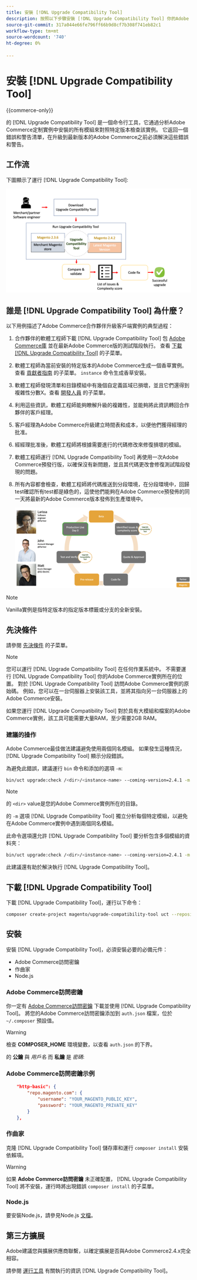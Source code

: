 ```yaml
---
title: 安裝 [!DNL Upgrade Compatibility Tool]
description: 按照以下步驟安裝 [!DNL Upgrade Compatibility Tool] 你的Adobe Commerce計畫。
source-git-commit: 317a044e66fe796ff66b9d8cf7b308f741eb82c1
workflow-type: tm+mt
source-wordcount: '740'
ht-degree: 0%

---
```



# 安裝 [!DNL Upgrade Compatibility Tool]

{{commerce-only}}

的 [!DNL Upgrade Compatibility Tool] 是一個命令行工具，它通過分析Adobe Commerce定制實例中安裝的所有模組來對照特定版本檢查該實例。 它返回一個錯誤和警告清單，在升級到最新版本的Adobe Commerce之前必須解決這些錯誤和警告。

## 工作流

下圖顯示了運行 [!DNL Upgrade Compatibility Tool]:

![[!DNL Upgrade Compatibility Tool] 圖](../../assets/upgrade-guide/mvp-diagram-v3.png)

## 誰是 [!DNL Upgrade Compatibility Tool] 為什麼？

以下用例描述了Adobe Commerce合作夥伴升級客戶端實例的典型過程：

1. 合作夥伴的軟體工程師下載 [!DNL Upgrade Compatibility Tool] 包 [Adobe Commerce庫](https://repo.magento.com/) 並在最新Adobe Commerce版的測試階段執行。 查看 [下載 [!DNL Upgrade Compatibility Tool]](../upgrade-compatibility-tool/install.md#download-the-upgrade-compatibility-tool) 的子菜單。
1. 軟體工程師為當前安裝的特定版本的Adobe Commerce生成一個香草實例。 查看 [貢獻者指南](https://devdocs.magento.com/contributor-guide/contributing.html#vanilla-pr) 的子菜單。 `instance` 命令生成香草安裝。
1. 軟體工程師發現清單和目錄模組中有幾個自定義區域已損壞，並且它們還得到複雜性分數X。查看 [開發人員](../upgrade-compatibility-tool/developer.md) 的子菜單。
1. 利用這些資訊，軟體工程師能夠瞭解升級的複雜性，並能夠將此資訊轉回合作夥伴的客戶經理。
1. 客戶經理為Adobe Commerce升級建立時間表和成本，以便他們獲得經理的批准。
1. 經經理批准後，軟體工程師將根據需要進行的代碼修改來修復損壞的模組。
1. 軟體工程師運行 [!DNL Upgrade Compatibility Tool] 再使用一次Adobe Commerce預發行版，以確保沒有新問題，並且其代碼更改會修復測試階段發現的問題。
1. 所有內容都會檢查，軟體工程師將代碼推送到分段環境，在分段環境中，回歸test確認所有test都是綠色的，這使他們能夠在Adobe Commerce預發佈的同一天將最新的Adobe Commerce版本發佈到生產環境中。

   ![[!DNL Upgrade Compatibility Tool] 觀眾](../../assets/upgrade-guide/audience-uct-v3.png)

>[!NOTE]
>
>Vanilla實例是指特定版本的指定版本標籤或分支的全新安裝。

## 先決條件

請參閱 [先決條件](../upgrade-compatibility-tool/prerequisites.md) 的子菜單。

>[!NOTE]
>
>您可以運行 [!DNL Upgrade Compatibility Tool] 在任何作業系統中。 不需要運行 [!DNL Upgrade Compatibility Tool] 你的Adobe Commerce實例所在的位置。 對於 [!DNL Upgrade Compatibility Tool] 訪問Adobe Commerce實例的原始碼。 例如，您可以在一台伺服器上安裝該工具，並將其指向另一台伺服器上的Adobe Commerce安裝。

如果您運行 [!DNL Upgrade Compatibility Tool] 對於具有大模組和檔案的Adobe Commerce實例，該工具可能需要大量RAM，至少需要2GB RAM。

### 建議的操作

Adobe Commerce最佳做法建議避免使用兩個同名模組。 如果發生這種情況， [!DNL Upgrade Compatibility Tool] 顯示分段錯誤。

為避免此錯誤，建議運行 `bin` 命令和添加的選項 `-m`:

```bash
bin/uct upgrade:check /<dir>/<instance-name> --coming-version=2.4.1 -m /vendor/<vendor-name>/<module-name>
```

>[!NOTE]
>
>的 `<dir>` value是您的Adobe Commerce實例所在的目錄。

的 `-m` 選項 [!DNL Upgrade Compatibility Tool] 獨立分析每個特定模組，以避免在Adobe Commerce實例中遇到兩個同名模組。

此命令選項還允許 [!DNL Upgrade Compatibility Tool] 要分析包含多個模組的資料夾：

```bash
bin/uct upgrade:check /<dir>/<instance-name> --coming-version=2.4.1 -m /vendor/<vendor-name>/
```

此建議還有助於解決執行 [!DNL Upgrade Compatibility Tool]。

## 下載 [!DNL Upgrade Compatibility Tool]

下載 [!DNL Upgrade Compatibility Tool]，運行以下命令：

```bash
composer create-project magento/upgrade-compatibility-tool uct --repository https://repo.magento.com
```

## 安裝

安裝 [!DNL Upgrade Compatibility Tool]，必須安裝必要的必備元件：

* Adobe Commerce訪問密鑰
* 作曲家
* Node.js

### Adobe Commerce訪問密鑰

你一定有 [Adobe Commerce訪問密鑰](https://devdocs.magento.com/marketplace/sellers/profile-information.html#access-keys) 下載並使用 [!DNL Upgrade Compatibility Tool]。 將您的Adobe Commerce訪問密鑰添加到 `auth.json` 檔案，位於 `~/.composer` 預設值。

>[!WARNING]
>
>檢查 **COMPOSER_HOME** 環境變數，以查看 `auth.json` 的下界。

的 **公鑰** 與 _用戶名_ 而 **私鑰** 是 _密碼_:

### Adobe Commerce訪問密鑰示例

```json
    "http-basic": {
        "repo.magento.com": {
            "username": "YOUR_MAGENTO_PUBLIC_KEY",
            "password": "YOUR_MAGENTO_PRIVATE_KEY"
        }
    },
```

### 作曲家

克隆 [!DNL Upgrade Compatibility Tool] 儲存庫和運行 `composer install` 安裝依賴項。

>[!WARNING]
>
>如果 **Adobe Commerce訪問密鑰** 未正確配置， [!DNL Upgrade Compatibility Tool] 將不安裝，運行時將出現錯誤 `composer install` 的子菜單。

### Node.js

要安裝Node.js，請參見Node.js [文檔](https://nodejs.dev/learn/how-to-install-nodejs)。

## 第三方擴展

Adobe建議您與擴展供應商聯繫，以確定擴展是否與Adobe Commerce2.4.x完全相容。

請參閱 [運行工具](../upgrade-compatibility-tool/run.md) 有關執行的資訊 [!DNL Upgrade Compatibility Tool]。
